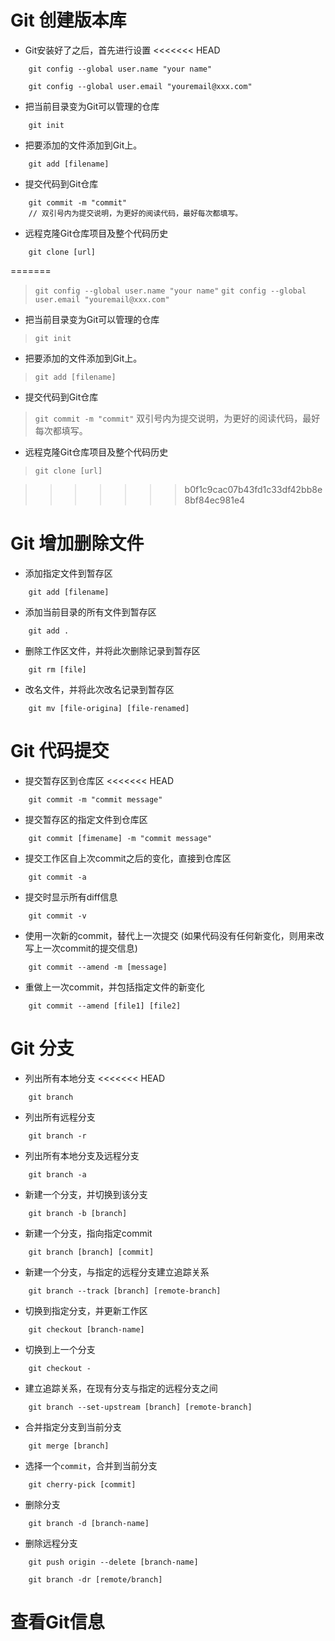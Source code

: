 # Git 创建版本库

* Git安装好了之后，首先进行设置
<<<<<<< HEAD
```
    git config --global user.name "your name"
    
    git config --global user.email "youremail@xxx.com"
```
* 把当前目录变为Git可以管理的仓库
```
    git init
```

* 把要添加的文件添加到Git上。
```
    git add [filename]
```
* 提交代码到Git仓库
```
    git commit -m "commit"
    // 双引号内为提交说明，为更好的阅读代码，最好每次都填写。
```

* 远程克隆Git仓库项目及整个代码历史
```
    git clone [url]
```
=======
> `git config --global user.name "your name"`
> `git config --global user.email "youremail@xxx.com"`

* 把当前目录变为Git可以管理的仓库
> `git init`

* 把要添加的文件添加到Git上。
> `git add [filename]`

* 提交代码到Git仓库
> `git commit -m "commit"`
> 双引号内为提交说明，为更好的阅读代码，最好每次都填写。

* 远程克隆Git仓库项目及整个代码历史
> `git clone [url]`

>>>>>>> b0f1c9cac07b43fd1c33df42bb8e8bf84ec981e4

# Git 增加删除文件 

* 添加指定文件到暂存区
```
    git add [filename]
```
* 添加当前目录的所有文件到暂存区
```   
    git add .
```
* 删除工作区文件，并将此次删除记录到暂存区
```   
    git rm [file]
```
* 改名文件，并将此次改名记录到暂存区
```   
    git mv [file-origina] [file-renamed]
```


# Git 代码提交

* 提交暂存区到仓库区
<<<<<<< HEAD
```
    git commit -m "commit message"
```
* 提交暂存区的指定文件到仓库区
```
    git commit [fimename] -m "commit message"
```
* 提交工作区自上次commit之后的变化，直接到仓库区
```
    git commit -a
```
* 提交时显示所有diff信息
```
    git commit -v
```
* 使用一次新的commit，替代上一次提交 (如果代码没有任何新变化，则用来改写上一次commit的提交信息)
```
    git commit --amend -m [message]
```
* 重做上一次commit，并包括指定文件的新变化
```    
    git commit --amend [file1] [file2]
```


# Git 分支

* 列出所有本地分支
<<<<<<< HEAD
```
    git branch
```
* 列出所有远程分支
```
    git branch -r
```
* 列出所有本地分支及远程分支
```
    git branch -a
```
* 新建一个分支，并切换到该分支
```
    git branch -b [branch]
```
* 新建一个分支，指向指定commit
```
    git branch [branch] [commit]
```
* 新建一个分支，与指定的远程分支建立追踪关系
```
    git branch --track [branch] [remote-branch]
```
* 切换到指定分支，并更新工作区
```
    git checkout [branch-name]
```
* 切换到上一个分支
```
    git checkout -
```
* 建立追踪关系，在现有分支与指定的远程分支之间
```
    git branch --set-upstream [branch] [remote-branch]
```
* 合并指定分支到当前分支
```
    git merge [branch]
```
* 选择一个`commit`，合并到当前分支
```
    git cherry-pick [commit]
```
* 删除分支
```
    git branch -d [branch-name]
```
* 删除远程分支
```
    git push origin --delete [branch-name]
    
    git branch -dr [remote/branch]
```


# 查看Git信息

